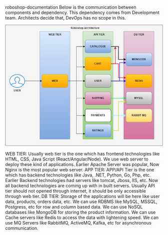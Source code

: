 roboshop-documentation
Below is the communication between components and dependency. This dependency comes from Development team. Architects decide that, DevOps has no scope in this.

![Alt text](image.png)

WEB TIER:
Usually web tier is the one which has frontend technologies like HTML, CSS, Java Script (React/Angular/Node).
We use web server to deploy these kind of applications.
Earlier Apache Server was popular, Now Nginx is the most popular web server.
APP TIER:
APP/API Tier is the one which has backend technologies like Java, .NET, Python, Go, Php, etc.
Earlier Backend technologies had servers like tomcat, Jboss, IIS, etc.
Now all backend technologies are coming up with in built servers.
Usually API tier should not opened through internet, it should be only accessible through web tier.
DB TIER:
Storage of the applications will be here like user data, products, orders data, etc.
We can use RDBMS like MySQL, MSSQL, Postgress, etc for row and column based data.
We can use NoSQL databases like MongoDB for storing the product information.
We can use Cache servers like Redis to access the data with lightening speed.
We can use MQ Servers like RabbitMQ, ActiveMQ, Kafka, etc for asynchronous communication.